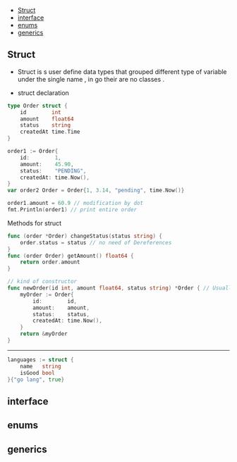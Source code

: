 - [Struct](#struct)
- [interface](#interface)
- [enums](#enums)
- [generics](#generics)

## Struct
- Struct is s user define data types that grouped different type of variable under the single name , in go their are no classes .

- struct declaration 
```go
type Order struct {
	id        int
	amount    float64
	status    string
	createdAt time.Time
}
```
```go
order1 := Order{
	id:        1,
	amount:    45.90,
	status:    "PENDING",
	createdAt: time.Now(),
}
var order2 Order = Order{1, 3.14, "pending", time.Now()}

order1.amount = 60.9 // modification by dot
fmt.Println(order1) // print entire order
```

Methods for struct

```go
func (order *Order) changeStatus(status string) {
	order.status = status // no need of Dereferences
}
func (order Order) getAmount() float64 {
	return order.amount 
}

// kind of constructor
func newOrder(id int, amount float64, status string) *Order { // Usually return via pointer
	myOrder := Order{
		id:        id,
		amount:    amount,
		status:    status,
		createdAt: time.Now(),
	}
	return &myOrder
}
```
---
```go
languages := struct {
	name   string
	isGood bool
}{"go lang", true}

```
## interface
## enums
## generics